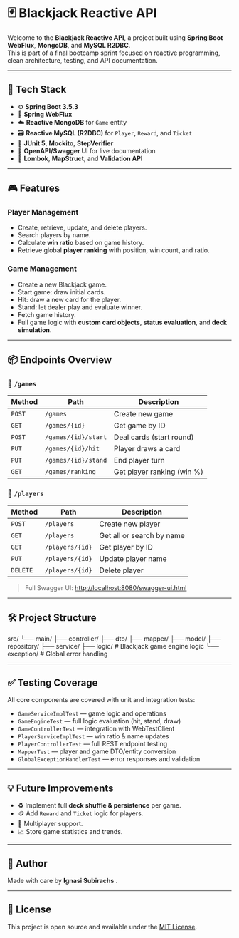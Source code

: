 # 🃏 Blackjack Reactive API

Welcome to the **Blackjack Reactive API**, a project built using **Spring Boot WebFlux**, **MongoDB**, and **MySQL R2DBC**.  
This is part of a final bootcamp sprint focused on reactive programming, clean architecture, testing, and API documentation.

---

## 🚀 Tech Stack

- ⚙️ **Spring Boot 3.5.3**
- 🔁 **Spring WebFlux**
- ☁️ **Reactive MongoDB** for `Game` entity
- 🗃️ **Reactive MySQL (R2DBC)** for `Player`, `Reward`, and `Ticket`
- 🧪 **JUnit 5**, **Mockito**, **StepVerifier**
- 📄 **OpenAPI/Swagger UI** for live documentation
- 🧰 **Lombok**, **MapStruct**, and **Validation API**

---

## 🎮 Features

### Player Management
- Create, retrieve, update, and delete players.
- Search players by name.
- Calculate **win ratio** based on game history.
- Retrieve global **player ranking** with position, win count, and ratio.

### Game Management
- Create a new Blackjack game.
- Start game: draw initial cards.
- Hit: draw a new card for the player.
- Stand: let dealer play and evaluate winner.
- Fetch game history.
- Full game logic with **custom card objects**, **status evaluation**, and **deck simulation**.

---

## 📦 Endpoints Overview

### 🎲 `/games`
| Method | Path                | Description                  |
|--------|---------------------|------------------------------|
| `POST` | `/games`            | Create new game              |
| `GET`  | `/games/{id}`       | Get game by ID               |
| `POST` | `/games/{id}/start` | Deal cards (start round)     |
| `PUT`  | `/games/{id}/hit`   | Player draws a card          |
| `PUT`  | `/games/{id}/stand` | End player turn              |
| `GET`  | `/games/ranking`    | Get player ranking (win %)   |

### 🧍 `/players`
| Method | Path               | Description                |
|--------|--------------------|----------------------------|
| `POST` | `/players`         | Create new player          |
| `GET`  | `/players`         | Get all or search by name  |
| `GET`  | `/players/{id}`    | Get player by ID           |
| `PUT`  | `/players/{id}`    | Update player name         |
| `DELETE`| `/players/{id}`   | Delete player              |

> Full Swagger UI: [http://localhost:8080/swagger-ui.html](http://localhost:8080/swagger-ui.html)

---

## 🛠️ Project Structure

src/
└── main/
├── controller/
├── dto/
├── mapper/
├── model/
├── repository/
├── service/
├── logic/ # Blackjack game engine logic
└── exception/ # Global error handling


---

## ✅ Testing Coverage

All core components are covered with unit and integration tests:

- `GameServiceImplTest` — game logic and operations
- `GameEngineTest` — full logic evaluation (hit, stand, draw)
- `GameControllerTest` — integration with WebTestClient
- `PlayerServiceImplTest` — win ratio & name updates
- `PlayerControllerTest` — full REST endpoint testing
- `MapperTest` — player and game DTO/entity conversion
- `GlobalExceptionHandlerTest` — error responses and validation

---

## 💡 Future Improvements

- ♻️ Implement full **deck shuffle & persistence** per game.
- 🪙 Add `Reward` and `Ticket` logic for players.
- 👥 Multiplayer support.
- 📈 Store game statistics and trends.

---

## 🤝 Author

Made with care  by **Ignasi Subirachs** . 

---

## 📄 License

This project is open source and available under the [MIT License](LICENSE).

